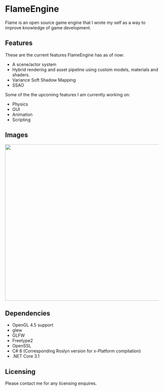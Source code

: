 # FlameEngine
Flame is an open source game engine that I wrote my self as a way to improve knowledge of game development.


## Features

These are the current features FlameEngine has as of now:

- A scene/actor system
- Hybrid rendering and asset pipeline using custom models, materials and shaders.
- Variance Soft Shadow Mapping
- SSAO

Some of the the upcoming features I am currently working on:

- Physics
- GUI
- Animation
- Scripting

## Images

<img src="https://media.discordapp.net/attachments/717866375212826705/773742234323124244/unknown.png" width="562" height="512">

## Dependencies

- OpenGL 4.5 support
- glew
- GLFW
- Freetype2
- OpenSSL
- C# 8 (Corresponding Roslyn version for x-Platform compilation)
- .NET Core 3.1


## Licensing

Please contact me for any licensing enquires.
